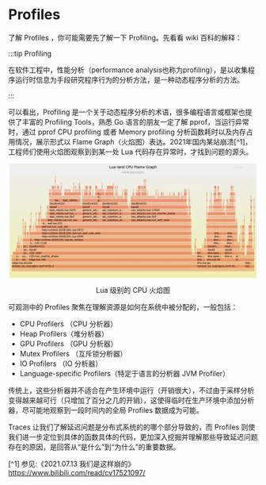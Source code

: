 # Profiles

了解 Profiles ，你可能需要先了解一下 Profiling。先看看 wiki 百科的解释：

:::tip Profiling

在软件工程中，性能分析（performance analysis也称为profiling），是以收集程序运行时信息为手段研究程序行为的分析方法，是一种动态程序分析的方法。

:::

可以看出，Profiling 是一个关于动态程序分析的术语，很多编程语言或框架也提供了丰富的 Profiling Tools，熟悉 Go 语言的朋友一定了解 pprof，当运行异常时，通过 pprof CPU profiling 或者 Memory profiling 分析函数耗时以及内存占用情况，展示形式以 Flame Graph（火焰图）表达。2021年国内某站崩溃[^1]，工程师们使用火焰图观察到到某一处 Lua 代码存在异常时，才找到问题的源头。

<div  align="center">
	<img src="../assets/lua-cpu-flame-graph.webp" width = "500"  align=center />
	<p>Lua 级别的 CPU 火焰图</p>
</div>

可观测中的 Profiles 聚焦在理解资源是如何在系统中被分配的，一般包括：

- CPU Profilers （CPU 分析器）
- Heap Profilers（堆分析器）
- GPU Profilers （GPU 分析器）
- Mutex Profilers （互斥锁分析器）
- IO Profilers （IO 分析器）
- Language-specific Profilers（特定于语言的分析器 JVM Profiler）

传统上，这些分析器并不适合在产生环境中运行（开销很大），不过由于采样分析变得越来越可行（只增加了百分之几的开销），这使得临时在生产环境中添加分析器，尽可能地观察到一段时间内的全局 Profiles 数据成为可能。

Traces 让我们了解延迟问题是分布式系统的的哪个部分导致的，而 Profiles 则使我们进一步定位到具体的函数具体的代码，更加深入挖掘并理解那些导致延迟问题存在的原因，是回答从“是什么”到“为什么”的重要数据。


[^1] 参见:《2021.07.13 我们是这样崩的》https://www.bilibili.com/read/cv17521097/